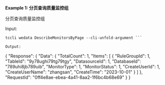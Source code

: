 **Example 1: 分页查询质量监控组**

分页查询质量监控组

Input: 

```
tccli wedata DescribeMonitorsByPage --cli-unfold-argument ```

Output: 
```
{
    "Response": {
        "Data": {
            "TotalCount": 1,
            "Items": [
                {
                    "RuleGroupId": 1,
                    "TableId": "9y78ughi79tg79tgy",
                    "DatasourceId": 1,
                    "DatabaseId": "789uhi8jb789uib",
                    "MonitorType": 1,
                    "MonitorStatus": 1,
                    "CreateUserId": 1,
                    "CreateUserName": "zhangsan",
                    "CreateTime": "2023-10-01"
                }
            ]
        },
        "RequestId": "0ff4e8ae-ebea-4a41-8aa2-1f6bc4b68e69"
    }
}
```

